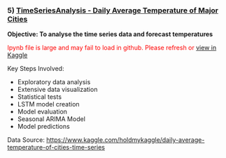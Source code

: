 ### 5) [TimeSeriesAnalysis - Daily Average Temperature of Major Cities](https://github.com/holdmygithub/Data-Science/tree/master/TimeSeries%20-%20Daily%20Average%20Temperature%20of%20Major%20Cities)
**Objective: To analyse the time series data and forecast temperatures**

<span style="color:red">Ipynb file is large and may fail to load in github. Please refresh or [view in Kaggle](https://www.kaggle.com/holdmykaggle/daily-average-temperature-of-cities-time-series)</span>

Key Steps Involved:

- Exploratory data analysis
- Extensive data visualization
- Statistical tests
- LSTM model creation
- Model evaluation
- Seasonal ARIMA Model
- Model predictions

Data Source: https://www.kaggle.com/holdmykaggle/daily-average-temperature-of-cities-time-series
